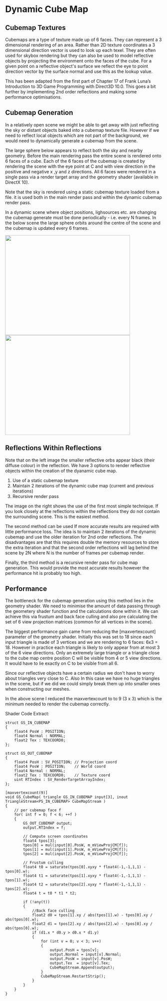 # Dynamic Cube Map
 
## Cubemap Textures

Cubemaps are a type of texture made up of 6 faces. They can represent a 3 dimensional rendering of an area. 
Rather than 2D texture coordinates a 3 dimensional direction vector is used to look up each texel.
They are often used for skybox rendering but they can also be used to model reflective objects by projecting the environment onto the faces of the cube.
For a given point on a reflective object's surface we reflect the eye to point direction vector by the surface normal  and use this as the lookup value. 

This has been adapted from the first part of Chapter 17 of Frank Luna’s Introduction to 3D Game Programming with Direct3D 10.0.
This goes a bit further by implementing 2nd order reflections and making some performance optimisations.

## Cubemap Generation

In a relatively open scene we might be able to get away with just reflecting the sky or distant objects baked into a cubemap texture file.
However if we need to reflect local objects which are not part of the background, we would need to dynamically generate a cubemap from the scene.

The large sphere below appears to reflect both the sky and nearby geometry. Before the main rendering pass the entire scene is rendered onto 6 faces of a cube.
Each of the 6 faces of the cubemap is created by rendering the scene with the eye point at C and with view direction in the positive and negative x ,y and z directions.
All 6 faces were rendered in a single pass via a render target array and the geometry shader (available in DirectX 10).

Note that the sky is rendered using a static cubemap texture loaded from a file. it is used both in the main render pass and within the dynamic cubemap render pass.

In a dynamic scene where  object positions, lighsources etc. are changing the cubemap generate must be done periodically - i.e. every N frames.
In the below scene the large sphere orbits around the centre of the scene and the cubemap is updated every 6 frames.

<img src="https://user-images.githubusercontent.com/713970/130867298-0cbda54b-2eac-4064-bc1c-4e3c3822bdbb.png" width="400" height="320"> <img src="https://user-images.githubusercontent.com/713970/130868519-d5cbfe45-7190-47ec-b233-a08990707494.png" width="400" height="320">


## Reflections Within Reflections

Note that on the left image the smaller reflective orbs appear black (their diffuse colour) in the reflection. We have 3 options to render reflective objects within the creation of the dyanamic cube map.

1. Use of a static cubemap texture
2. Maintain 2 iterations of the dynamic cube map (current and previous iterations)
3. Recursive render pass

The image on the right shows the use of the first most simple technique.  If you look closely at the reflections within the reflections they do not contain the surrounding scene. This is the easiest method.

The second method can be used If more accurate results are required with little performance loss.  The idea is to maintain 2 iterations of the dynamic cubemap and use the older iteration for 2nd order reflections. The disadvantages are that this requires double the memory resources to store the extra iteration and that the second order reflections will lag behind the scene by 2N where N is the number of frames per cubemap render.

Finally, the third method is a recursive render pass for cube map generation. This would provide the most accurate results however the performance hit is probably too high. 

## Performance

The bottleneck for the cubemap generation using this method lies in the geometry shader.
We need to minimise the amount of data passing through the geometery shader function and the calculations done within it.
We can achieve this via frustum and back face culling and also pre calculating the set of 6 view projection matrices (common for all vertices in the scene).

The biggest performance gain came from reducing the [maxvertexcount] parameter of the geometry shader. Initially this was set to 18 since each input triangle is made of 3 vertices and we are rendering to 6 faces:  6x3 = 18.
However in practice each triangle is likely to only appear from at most 3 of the 6 view directions. Only an extremely large triangle or a triangle close to the cube map centre position C will be visible from 4 or 5 view directions.
It would have to lie exactly on C to be visible from all 6. 

Since our reflective objects have a certain radius we don't have to worry about triangles very close to C.
Also In this case we have no huge triangles in the scene, but if we did we could simply  break them up into smaller ones when constructing our meshes.

In the above scene I reduced the maxvertexcount to to 9 (3 x 3) which is the minimum needed to render the cubemap correctly.

Shader Code Extract:

```hlsl
struct GS_IN_CUBEMAP
{
    float4 PosW : POSITION;
    float4 Normal : NORMAL;
    float2 Tex : TEXCOORD0;
};

struct GS_OUT_CUBEMAP
{
    float4 PosH : SV_POSITION; // Projection coord
    float4 PosW : POSITION;    // World coord 
    float4 Normal : NORMAL; 
    float2 Tex : TEXCOORD0;    // Texture coord
    uint RTIndex : SV_RenderTargetArrayIndex;
};

[maxvertexcount(9)]
void GS_CubeMap( triangle GS_IN_CUBEMAP input[3], inout TriangleStream<PS_IN_CUBEMAP> CubeMapStream )
{
    // per cubemap face f  
    for( int f = 0; f < 6; ++f )
    {
        GS_OUT_CUBEMAP output;
        output.RTIndex = f;

        // Compute screen coordinates
        float4 tpos[3];
        tpos[0] = mul(input[0].PosW, m_mViewProjCM[f]);
        tpos[1] = mul(input[1].PosW, m_mViewProjCM[f]);
        tpos[2] = mul(input[2].PosW, m_mViewProjCM[f]);

        // Frustum culling
        float4 t0 = saturate(tpos[0].xyxy * float4(-1,-1,1,1) - tpos[0].w);
        float4 t1 = saturate(tpos[1].xyxy * float4(-1,-1,1,1) - tpos[1].w);
        float4 t2 = saturate(tpos[2].xyxy * float4(-1,-1,1,1) - tpos[2].w);
        float4 t = t0 * t1 * t2;

        if (!any(t))
        {
            //Back face culling
            float2 d0 = tpos[1].xy / abs(tpos[1].w) - tpos[0].xy / abs(tpos[0].w);
            float2 d1 = tpos[2].xy / abs(tpos[2].w) - tpos[0].xy / abs(tpos[0].w);
            if (d1.x * d0.y > d0.x * d1.y)
            {
                for (int v = 0; v < 3; v++)
                {
                    output.PosH = tpos[v];
                    output.Normal = input[v].Normal;
                    output.PosW = input[v].PosW; 
                    output.Tex  = input[v].Tex;     
                    CubeMapStream.Append(output);
                }
                CubeMapStream.RestartStrip();
            }
        }
    }
}
